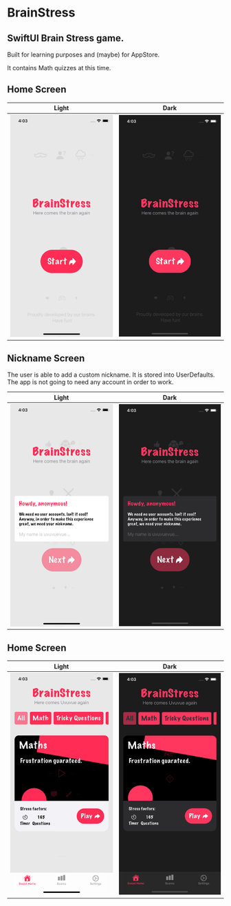 # BrainStress

## SwiftUI Brain Stress game.

Built for learning purposes and (maybe) for AppStore.

It contains Math quizzes at this time.

## Home Screen

Light              |  Dark 
:-------------------------:|:-------------------------:|
![](Previews/s1_light.png) | ![](Previews/s1_dark.png)

## Nickname Screen

The user is able to add a custom nickname. It is stored into UserDefaults. The app is not going to need any account in order to work.

Light              |  Dark 
:-------------------------:|:-------------------------:|
![](Previews/s2_light.png) | ![](Previews/s2_dark.png)

## Home Screen

Light              |  Dark 
:-------------------------:|:-------------------------:|
![](Previews/s3_light.png) | ![](Previews/s3_dark.png)